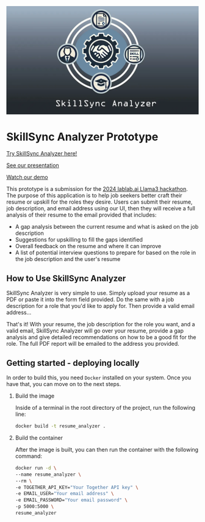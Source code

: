 ![SkillSync Analzer Logo](assets/SkillSync_Analyzer-larger-jpg.webp)

# SkillSync Analyzer Prototype

[Try SkillSync Analyzer here!](https://skillsyncanalyzer-0gtiy8v6.b4a.run/)

[See our presentation](https://docs.google.com/presentation/d/1cIhth9CdM2r_vSI295t0XNkt2aiXLaLeNpZAazjdpdg/edit?usp=sharing)

[Watch our demo](https://youtu.be/k4japGdSCOU)

This prototype is a submission for the [2024 lablab.ai Llama3 hackathon](https://lablab.ai/event/llama-3-ai-hackathon). The purpose of this application is to help job seekers better craft their resume or upskill for the roles they desire. Users can submit their resume, job description, and email address using our UI, then they will receive a full analysis of their resume to the email provided that includes:

- A gap analysis between the current resume and what is asked on the job description
- Suggestions for upskilling to fill the gaps identified
- Overall feedback on the resume and where it can improve
- A list of potential interview questions to prepare for based on the role in the job description and the user's resume 

## How to Use SkillSync Analyzer

SkillSync Analyzer is very simple to use. Simply upload your resume as a PDF or paste it into the form field provided. Do the same with a job description for a role that you'd like to apply for. Then provide a valid email address... 

That's it! With your resume, the job description for the role you want, and a valid email, SkillSync Analyzer will go over your resume, provide a gap analysis and give detailed recommendations on how to be a good fit for the role. The full PDF report will be emailed to the address you provided.


## Getting started - deploying locally

In order to build this, you need `Docker` installed on your system. Once you have that, you can move on to the next steps.

1. Build the image
   
   Inside of a terminal in the root directory of the project, run the following line:
   ```bash
   docker build -t resume_analyzer .
   ```
2. Build the container

   After the image is built, you can then run the container with the following command:

   ```bash
   docker run -d \
   --name resume_analyzer \
   --rm \
   -e TOGETHER_API_KEY="Your Together API key" \
   -e EMAIL_USER="Your email address" \
   -e EMAIL_PASSWORD="Your email password" \
   -p 5000:5000 \
   resume_analyzer
   ```
